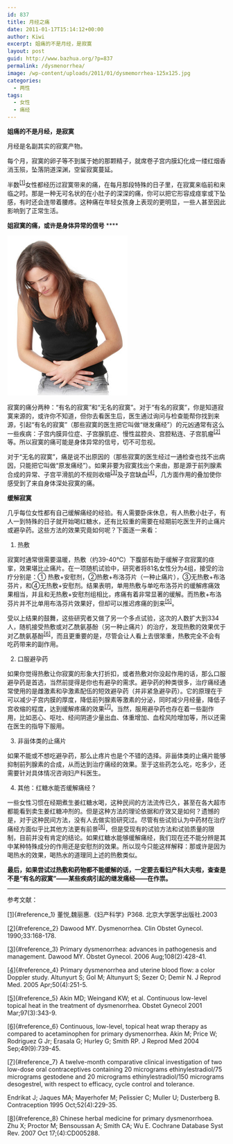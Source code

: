 ```yaml
---
id: 837
title: 月经之痛
date: 2011-01-17T15:14:12+00:00
author: Kiwi
excerpt: 姐痛的不是月经，是寂寞
layout: post
guid: http://www.bazhua.org/?p=837
permalink: /dysmenorrhea/
image: /wp-content/uploads/2011/01/dysmemorrhea-125x125.jpg
categories:
  - 两性
tags:
  - 女性
  - 痛经
---
```

**姐痛的不是月经，是寂寞**

月经是名副其实的寂寞产物。

每个月，寂寞的卵子等不到属于她的那颗精子，就席卷子宫内膜幻化成一缕红烟香消玉殒，坠落阴道深渊，空留寂寞蔓延。

半数<sup><a id="content_reference_1" href="#reference_1">[1]</a></sup>女性都经历过寂寞带来的痛，在每月那段特殊的日子里，在寂寞来临前和来临之时。那是一种无可名状的在小肚子的深深的痛，你可以把它形容成痉挛或下坠感，有时还会连带着腰疼。这种痛在年轻女孩身上表现的更明显，一些人甚至因此影响到了正常生活。

**姐寂寞的痛，或许是身体异常的信号** ****

<img class="alignright size-full wp-image-841" title="pain3" src="/wp-content/uploads/2011/01/pain3.jpg" alt="" width="277" height="368" />

寂寞的痛分两种：“有名的寂寞”和“无名的寂寞”。对于“有名的寂寞”，你是知道寂寞来源的，或许你不知道，但你去看医生后，医生通过询问与检查能帮你找到来源，引起“有名的寂寞”（那些寂寞的医生把它叫做“继发痛经”）的元凶通常有这么一些疾病：子宫内膜异位症、子宫腺肌症、慢性盆腔炎、宫腔粘连、子宫肌瘤<sup><a id="content_reference_2" href="#reference_2">[2]</a></sup>等。所以寂寞的痛可能是身体异常的信号，切不可忽视。

对于“无名的寂寞”，痛是说不出原因的（那些寂寞的医生经过一通检查也找不出病因，只能把它叫做“原发痛经”）。如果非要为寂寞找出个来由，那是源于前列腺素合成的异常、子宫平滑肌的不规则收缩<sup><a id="content_reference_3" href="#reference_3">[3]</a></sup>及子宫缺血<sup><a id="content_reference_4" href="#reference_4">[4]</a></sup>，几方面作用的叠加使你感受到了来自身体深处寂寞的痛。

**缓解寂寞**

几乎每位女性都有自己缓解痛经的经验。有人需要卧床休息，有人热敷小肚子，有人一到特殊的日子就开始喝红糖水，还有比较重的需要在经期前吃医生开的止痛片或避孕药。这些方法的效果究竟如何呢？下面逐一来看：

1. 热敷

寂寞时通常很需要温暖，热敷（约39-40℃）下腹部有助于缓解子宫寂寞的痉挛，效果堪比止痛片。在一项随机试验中，研究者将81名女性分为4组，接受的治疗分别是：① 热敷+安慰剂，②热敷+布洛芬片（一种止痛片），③无热敷+布洛芬片，和④无热敷+安慰剂。结果表明，单用热敷与单吃布洛芬片的缓解疼痛效果相当，并且和无热敷+安慰剂组相比，疼痛有着非常显著的缓解。而热敷+布洛芬片并不比单用布洛芬片效果好，但却可以推迟疼痛的到来<sup><a id="content_reference_5" href="#reference_5">[5]</a></sup>。

受以上结果的鼓舞，这些研究者又做了另一个多点试验，这次的人数扩大到334人，随机接受热敷或对乙酰氨基酚（另一种止痛片）的治疗，发现热敷的效果优于对乙酰氨基酚<sup><a id="content_reference_6" href="#reference_6">[6]</a></sup>，而且更重要的是，尽管会让人看上去很笨重，热敷完全不会有吃药带来的副作用。

2. 口服避孕药

如果你觉得热敷让你寂寞的形象大打折扣，或者热敷对你没起作用的话，那么口服避孕药是首选，当然前提得是你也有避孕的需求。避孕药的种类很多，治疗痛经通常使用的是雌激素和孕激素配伍的短效避孕药（并非紧急避孕药）。它的原理在于可以减少子宫内膜的厚度，降低前列腺素等激素的分泌，同时减少月经量，降低子宫收缩的程度，达到缓解疼痛的效果<sup><a id="content_reference_7" href="#reference_7">[7]</a></sup>。当然，服用避孕药也存在着一些副作用，比如恶心、呕吐、经间阴道少量出血、体重增加、血栓风险增加等，所以还需在医生的指导下服用。

3. 非甾体类的止痛片

如果不能或不想吃避孕药，那么止疼片也是个不错的选择。非甾体类的止痛片能够抑制前列腺素的合成，从而达到治疗痛经的效果。至于这些药怎么吃，吃多少，还需要针对具体情况咨询妇产科医生。

4. 其他：红糖水能否缓解痛经？

一些女性习惯在经期煮生姜红糖水喝，这种民间的方法流传已久，甚至在各大超市都能看到卖生姜红糖冲剂的。但是这种方法的理论依据和疗效又是如何？遗憾的是，对于这种民间方法，没有人去做实验研究过。尽管有些试验认为中药材在治疗痛经方面似乎比其他方法更有前景<sup><a id="content_reference_8" href="#reference_8">[8]</a></sup>，但是受现有的试验方法和试验质量的限制，目前并没有肯定的结论。如果红糖水能够缓解痛经，我们现在还不能分辨是其中某种特殊成分的作用还是安慰剂的效果。所以现今只能这样解释：那或许是因为喝热水的效果，喝热水的道理同上述的热敷类似。

**最后，如果尝试过热敷和药物都不能缓解的话，一定要去看妇产科大夫啦，查查是不是“有名的寂寞”——某些疾病引起的继发痛经——在作祟。**

<hr size="1" />
参考文献：</p> 

[[1]](#content_reference_1){#reference_1} 董悦,魏丽惠.《妇产科学》P368. 北京大学医学出版社.2003

[[2]](#content_reference_2){#reference_2} Dawood MY. Dysmenorrhea. Clin Obstet Gynecol. 1990;33:168-178.

[[3]](#content_reference_3){#reference_3} Primary dysmenorrhea: advances in pathogenesis and management. Dawood MY. Obstet Gynecol. 2006 Aug;108(2):428-41.

[[4]](#content_reference_4){#reference_4} Primary dysmenorrhea and uterine blood flow: a color Doppler study. Altunyurt S; Gol M; Altunyurt S; Sezer O; Demir N. J Reprod Med. 2005 Apr;50(4):251-5.

[[5]](#content_reference_5){#reference_5} Akin MD; Weingand KW; et al. Continuous low-level topical heat in the treatment of dysmenorrhea. Obstet Gynecol 2001 Mar;97(3):343-9.

[[6]](#content_reference_6){#reference_6} Continuous, low-level, topical heat wrap therapy as compared to acetaminophen for primary dysmenorrhea. Akin M; Price W; Rodriguez G Jr; Erasala G; Hurley G; Smith RP. J Reprod Med 2004 Sep;49(9):739-45.

[[7]](#content_reference_7){#reference_7} A twelve-month comparative clinical investigation of two low-dose oral contraceptives containing 20 micrograms ethinylestradiol/75 micrograms gestodene and 20 micrograms ethinylestradiol/150 micrograms desogestrel, with respect to efficacy, cycle control and tolerance.

Endrikat J; Jaques MA; Mayerhofer M; Pelissier C; Muller U; Dusterberg B. Contraception 1995 Oct;52(4):229-35.

[[8]](#content_reference_8){#reference_8} Chinese herbal medicine for primary dysmenorrhoea. Zhu X; Proctor M; Bensoussan A; Smith CA; Wu E. Cochrane Database Syst Rev. 2007 Oct 17;(4):CD005288.

